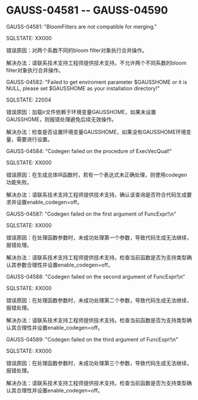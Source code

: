 # GAUSS-04581 -- GAUSS-04590<a name="ZH-CN_TOPIC_0302073459"></a>

GAUSS-04581: "BloomFilters are not compatible for merging."

SQLSTATE: XX000

错误原因：对两个系数不同的bloom filter对象执行合并操作。

解决办法：请联系技术支持工程师提供技术支持。不允许两个不同系数的bloom filter对象执行合并操作。

GAUSS-04582: "Failed to get enviroment parameter $GAUSSHOME or it is NULL, please set $GAUSSHOME as your installation directory!"

SQLSTATE: 22004

错误原因：加载ir文件依赖于环境变量GAUSSHOME，如果未设置GAUSSHOME，则报错处理避免后续无效操作。

解决办法：检查是否设置环境变量GAUSSHOME，如果没有GAUSSHOME环境变量，需要进行设置。

GAUSS-04584: "Codegen failed on the procedure of ExecVecQual!"

SQLSTATE: XX000

错误原因：在生成总体IR函数时，若有一个表达式未正确处理，则使用codegen功能失败。

解决办法：请联系技术支持工程师提供技术支持。确认该查询是否符合代码生成要求并设置enable\_codegen=off。

GAUSS-04587: "Codegen failed on the first argument of FuncExpr!\\n"

SQLSTATE: XX000

错误原因：在处理函数参数时，未成功处理第一个参数，导致代码生成无法继续，报错处理。

解决办法：请联系技术支持工程师提供技术支持。检查当前函数是否为支持类型确认其参数合理性并设置enable\_codegen=off。

GAUSS-04588: "Codegen failed on the second argument of FuncExpr!\\n"

SQLSTATE: XX000

错误原因：在处理函数参数时，未成功处理第二个参数，导致代码生成无法继续，报错处理。

解决办法：请联系技术支持工程师提供技术支持。检查当前函数是否为支持类型确认其合理性并设置enable\_codegen=off。

GAUSS-04589: "Codegen failed on the third argument of FuncExpr!\\n"

SQLSTATE: XX000

错误原因：在处理函数参数时，未成功处理第三个参数，导致代码生成无法继续，报错处理。

解决办法：请联系技术支持工程师提供技术支持。检查当前函数是否为支持类型确认其合理性并设置enable\_codegen=off。


